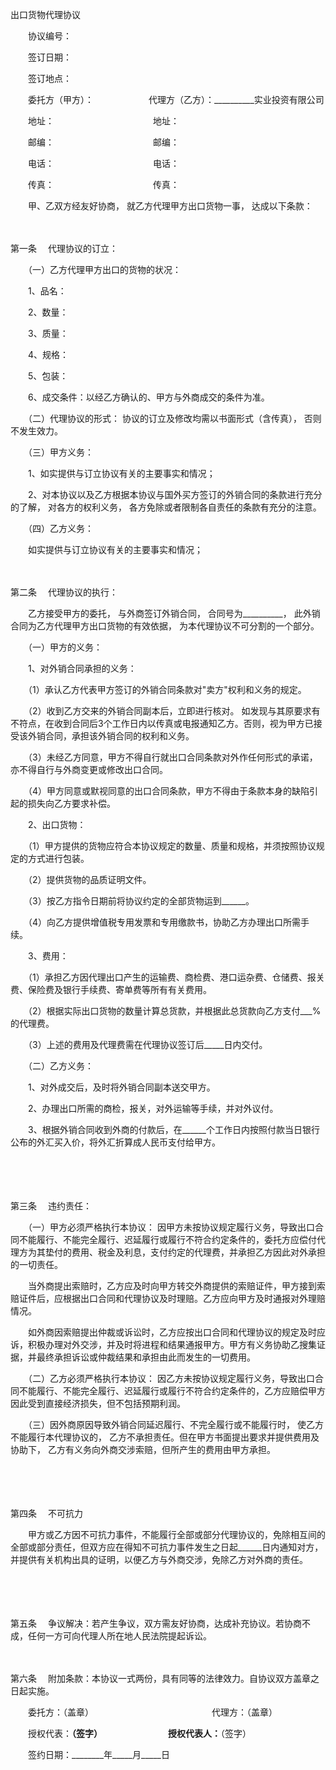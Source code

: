 



出口货物代理协议



 

　　协议编号：

　　签订日期：

　　签订地点：　　

　　委托方（甲方）：　　　　　　 代理方（乙方）：__________实业投资有限公司

　　地址：　　　　　　　　　　　 地址：

　　邮编：　　　　　　　　　　　 邮编：

　　电话：　　　　　　　　　　　 电话：

　　传真：　　　　　　　　　　　 传真：　　

　　甲、乙双方经友好协商， 就乙方代理甲方出口货物一事， 达成以下条款：

　　

第一条
　代理协议的订立：

　　（一）乙方代理甲方出口的货物的状况：

　　1、品名：

　　2、数量：

　　3、质量：

　　4、规格：

　　5、包装：

　　6、成交条件：以经乙方确认的、甲方与外商成交的条件为准。　　

　　（二）代理协议的形式： 协议的订立及修改均需以书面形式（含传真）， 否则不发生效力。　　

　　（三）甲方义务：

　　1、如实提供与订立协议有关的主要事实和情况；

　　2、对本协议以及乙方根据本协议与国外买方签订的外销合同的条款进行充分的了解， 对各方的权利义务， 各方免除或者限制各自责任的条款有充分的注意。　　

　　（四）乙方义务：

　　如实提供与订立协议有关的主要事实和情况；

　　

第二条
　代理协议的执行：

　　乙方接受甲方的委托， 与外商签订外销合同， 合同号为__________， 此外销合同为乙方代理甲方出口货物的有效依据， 为本代理协议不可分割的一个部分。　　

　　（一）甲方的义务：

　　1、对外销合同承担的义务：

　　（1）承认乙方代表甲方签订的外销合同条款对"卖方"权利和义务的规定。

　　（2）收到乙方交来的外销合同副本后，立即进行核对。 如发现与其原要求有不符点，在收到合同后3个工作日内以传真或电报通知乙方。否则，视为甲方已接受该外销合同，承担该外销合同的权利和义务。

　　（3）未经乙方同意，甲方不得自行就出口合同条款对外作任何形式的承诺，亦不得自行与外商变更或修改出口合同。

　　（4）甲方同意或默视同意的出口合同条款，甲方不得由于条款本身的缺陷引起的损失向乙方要求补偿。

　　2、出口货物：

　　（1）甲方提供的货物应符合本协议规定的数量、质量和规格，并须按照协议规定的方式进行包装。

　　（2）提供货物的品质证明文件。

　　（3）按乙方指令日期前将协议约定的全部货物运到______。

　　（4）向乙方提供增值税专用发票和专用缴款书，协助乙方办理出口所需手续。

　　3、费用：

　　（1）承担乙方因代理出口产生的运输费、商检费、港口运杂费、仓储费、报关费、保险费及银行手续费、寄单费等所有有关费用。

　　（2）根据实际出口货物的数量计算总货款，并根据此总货款向乙方支付___%的代理费。

　　（3）上述的费用及代理费需在代理协议签订后_____日内交付。　　

　　（二）乙方义务：

　　1、对外成交后，及时将外销合同副本送交甲方。

　　2、办理出口所需的商检，报关，对外运输等手续，并对外议付。

　　3、根据外销合同收到外商的付款后，在______个工作日内按照付款当日银行公布的外汇买入价，将外汇折算成人民币支付给甲方。

　　

　　

第三条
　违约责任：

　　（一）甲方必须严格执行本协议： 因甲方未按协议规定履行义务，导致出口合同不能履行、不能完全履行、迟延履行或履行不符合约定条件的，委托方应偿付代理方为其垫付的费用、税金及利息，支付约定的代理费，并承担乙方因此对外承担的一切责任。

　　当外商提出索赔时，乙方应及时向甲方转交外商提供的索赔证件，甲方接到索赔证件后，应根据出口合同和代理协议及时理赔。乙方应向甲方及时通报对外理赔情况。

　　如外商因索赔提出仲裁或诉讼时，乙方应按出口合同和代理协议的规定及时应诉，积极办理对外交涉，并及时将进程和结果通报甲方。甲方有义务协助乙搜集证据，并最终承担诉讼或仲裁结果和承担由此而发生的一切费用。

　　（二）乙方必须严格执行本协议： 因乙方未按协议规定履行义务，导致出口合同不能履行、不能完全履行、迟延履行或履行不符合约定条件的，乙方应赔偿甲方因此受到直接经济损失，但不包括预期利润。

　　（三）因外商原因导致外销合同延迟履行、不完全履行或不能履行时， 使乙方不能履行本代理协议的， 乙方不承担责任。但在甲方书面提出要求并提供费用及协助下， 乙方有义务向外商交涉索赔，但所产生的费用由甲方承担。

　　

　　

第四条
　不可抗力

　　甲方或乙方因不可抗力事件，不能履行全部或部分代理协议的，免除相互间的全部或部分责任，但双方应在得知不可抗力事件发生之日起______日内通知对方，并提供有关机构出具的证明，以便乙方与外商交涉，免除乙方对外商的责任。

　　

　　

第五条
　争议解决：若产生争议，双方需友好协商，达成补充协议。若协商不成，任何一方可向代理人所在地人民法院提起诉讼。

　　

第六条
　附加条款：本协议一式两份，具有同等的法律效力。自协议双方盖章之日起实施。　　

　　委托方：（盖章）　　　　　　　　　　　　　　代理方：（盖章）

　　授权代表：__________（签字）　　　　　　　　授权代表人：__________（签字）　　　　　　　　　　　　　　　　　　　　　　　　

　　签约日期：________年_____月_____日

　　

　　


